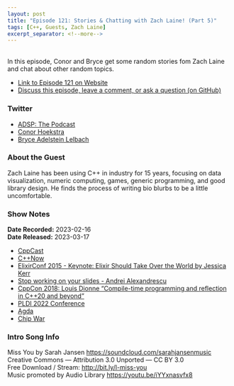 ```yaml
---
layout: post
title: "Episode 121: Stories & Chatting with Zach Laine! (Part 5)"
tags: [C++, Guests, Zach Laine]
excerpt_separator: <!--more-->
---
```



<br>In this episode, Conor and Bryce get some random stories fom Zach Laine and chat about other random topics.
 
<!--more-->

* [Link to Episode 121 on Website](https://adspthepodcast.com/2023/03/17/Episode-121.html)
* [Discuss this episode, leave a comment, or ask a question (on GitHub)](https://github.com/codereport/adsp2/discussions/12)

### Twitter
 
* [ADSP: The Podcast](https://twitter.com/adspthepodcast)
* [Conor Hoekstra](https://twitter.com/code_report)
* [Bryce Adelstein Lelbach](https://twitter.com/blelbach)

### About the Guest

Zach Laine has been using C++ in industry for 15 years, focusing on data visualization, numeric computing, games, generic programming, and good library design. He finds the process of writing bio blurbs to be a little uncomfortable.

### Show Notes
 
**Date Recorded:** 2023-02-16 <br>
**Date Released:** 2023-03-17

* [CppCast](https://cppcast.com/)
* [C++Now](https://cppnow.org/)
* [ElixirConf 2015 - Keynote: Elixir Should Take Over the World by Jessica Kerr](https://www.youtube.com/watch?v=X25xOhntr6s)
* [Stop working on your slides - Andrei Alexandrescu](https://www.youtube.com/watch?v=4KSX9ZEE5-o)
* [CppCon 2018: Louis Dionne “Compile-time programming and reflection in C++20 and beyond”](https://www.youtube.com/watch?v=CRDNPwXDVp0)
* [PLDI 2022 Conference](https://pldi22.sigplan.org/)
* [Agda](https://en.wikipedia.org/wiki/Agda_(programming_language))
* [Chip War](https://www.amazon.com/Chip-War-Worlds-Critical-Technology/dp/1982172002)

### Intro Song Info
 
Miss You by Sarah Jansen https://soundcloud.com/sarahjansenmusic<br>
Creative Commons — Attribution 3.0 Unported — CC BY 3.0<br>
Free Download / Stream: http://bit.ly/l-miss-you<br>
Music promoted by Audio Library https://youtu.be/iYYxnasvfx8<br>
